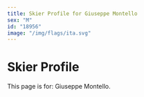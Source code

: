 ```yaml
---
title: Skier Profile for Giuseppe Montello
sex: "M"
id: "18956"
image: "/img/flags/ita.svg" 
---
```


# Skier Profile

This page is for: Giuseppe Montello.
    